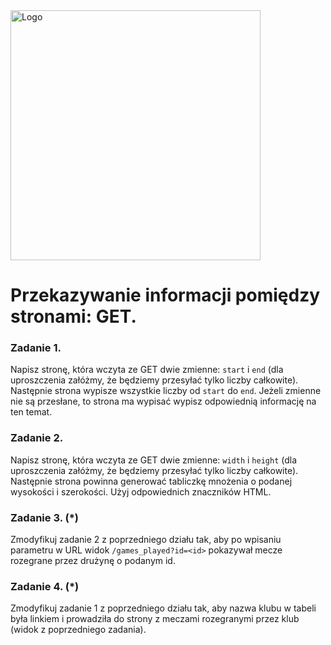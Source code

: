 <img alt="Logo" src="http://coderslab.pl/svg/logo-coderslab.svg" width="400">

# Przekazywanie informacji pomiędzy stronami: GET.

### Zadanie 1.
Napisz stronę, która wczyta ze GET dwie zmienne: ```start``` i ```end``` (dla uproszczenia załóżmy, że będziemy przesyłać tylko liczby całkowite). Następnie strona wypisze wszystkie liczby od ```start``` do ```end```. Jeżeli zmienne nie są przesłane, to strona ma wypisać wypisz odpowiednią informację na ten temat.

### Zadanie 2.
Napisz stronę, która wczyta ze GET dwie zmienne: ```width``` i ```height``` (dla uproszczenia załóżmy, że będziemy przesyłać tylko liczby całkowite). Następnie strona powinna generować tabliczkę mnożenia o podanej wysokości i szerokości. Użyj odpowiednich znaczników HTML.

### Zadanie 3. (*)
Zmodyfikuj zadanie 2 z poprzedniego działu tak, aby po wpisaniu parametru w URL widok `/games_played?id=<id>` pokazywał mecze rozegrane przez drużynę o podanym id.

### Zadanie 4. (*)
Zmodyfikuj zadanie 1 z poprzedniego działu tak, aby nazwa klubu w tabeli była linkiem i prowadziła do strony z meczami rozegranymi przez klub (widok z poprzedniego zadania).
